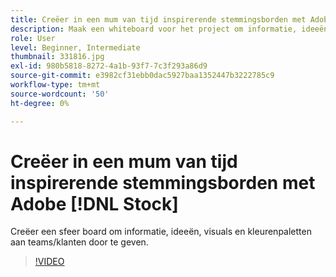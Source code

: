 ```yaml
---
title: Creëer in een mum van tijd inspirerende stemmingsborden met Adobe [!DNL Stock]
description: Maak een whiteboard voor het project om informatie, ideeën, visuals en kleurenpaletten aan teams/klanten door te geven
role: User
level: Beginner, Intermediate
thumbnail: 331816.jpg
exl-id: 980b5818-8272-4a1b-93f7-7c3f293a86d9
source-git-commit: e3982cf31ebb0dac5927baa1352447b3222785c9
workflow-type: tm+mt
source-wordcount: '50'
ht-degree: 0%

---
```


# Creëer in een mum van tijd inspirerende stemmingsborden met Adobe [!DNL Stock]

Creëer een sfeer board om informatie, ideeën, visuals en kleurenpaletten aan teams/klanten door te geven.

>[!VIDEO](https://video.tv.adobe.com/v/331816?hidetitle=true)
